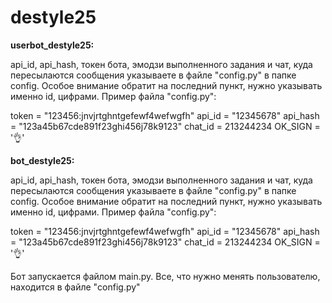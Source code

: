 # destyle25

**userbot_destyle25:**

api_id, api_hash, токен бота, эмодзи выполненного задания и чат, куда пересылаются сообщения 
указываете в файле "config.py" в папке config. Особое внимание обратит на последний пункт, нужно указывать именно id, цифрами.
Пример файла "config.py":


token = "123456:jnvjrtghntgefewf4wefwgfh"
api_id = "12345678"
api_hash = "123a45b67cde891f23ghi456j78k9123"
chat_id = 213244234
OK_SIGN = '👌'



**bot_destyle25:**

api_id, api_hash, токен бота, эмодзи выполненного задания и чат, куда пересылаются сообщения 
указываете в файле "config.py" в папке config. Особое внимание обратит на последний пункт, нужно указывать именно id, цифрами.
Пример файла "config.py":


token = "123456:jnvjrtghntgefewf4wefwgfh"
api_id = "12345678"
api_hash = "123a45b67cde891f23ghi456j78k9123"
chat_id = 213244234
OK_SIGN = '👌'



Бот запускается файлом main.py. Все, что нужно менять пользователю, находится в файле "config.py"
